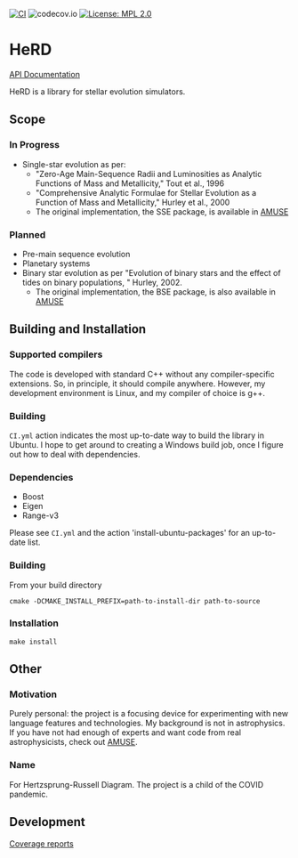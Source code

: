 [![CI](https://github.com/evrenimre/HeRD/actions/workflows/CI.yml/badge.svg)](https://github.com/evrenimre/HeRD/actions/workflows/CI.yml)
![codecov.io](https://codecov.io/gh/evrenimre/HeRD/coverage.svg?branch=main)
[![License: MPL 2.0](https://img.shields.io/badge/License-MPL%202.0-brightgreen.svg)](https://opensource.org/licenses/MPL-2.0)

# HeRD
[API Documentation](https://evrenimre.github.io/HeRD/index.html)

HeRD  is a library for stellar evolution simulators.

## Scope

### In Progress
* Single-star evolution as per:
  * "Zero-Age Main-Sequence Radii and Luminosities as Analytic Functions of Mass and Metallicity," Tout et al., 1996
  * "Comprehensive Analytic Formulae for Stellar Evolution as a Function of Mass and Metallicity," Hurley et al., 2000
  * The original implementation, the SSE package, is available in [AMUSE](https://github.com/amusecode/amuse)

### Planned
* Pre-main sequence evolution
* Planetary systems
* Binary star evolution as per "Evolution of binary stars and the effect of tides on binary populations, " Hurley, 2002.
  * The original implementation, the BSE package, is also available in [AMUSE](https://github.com/amusecode/amuse)

## Building and Installation

### Supported compilers
The code is developed with standard C++ without any compiler-specific extensions. So, in principle, it should compile anywhere. However, my development environment is Linux, and my compiler of choice is g++.

### Building
`CI.yml` action indicates the most up-to-date way to build the library in Ubuntu. I hope to get around to creating a Windows build job, once I figure out how to deal with dependencies.
 
### Dependencies
* Boost
*	Eigen
* Range-v3

Please see `CI.yml` and the action 'install-ubuntu-packages' for an up-to-date list.

### Building
From your build directory 

```
cmake -DCMAKE_INSTALL_PREFIX=path-to-install-dir path-to-source
```

### Installation
```
make install
```

## Other

### Motivation
Purely personal: the project is a focusing device for experimenting with new language features and technologies. My background is not in astrophysics. If you have not had enough of experts and want code from real astrophysicists, check out [AMUSE](https://github.com/amusecode/amuse).

### Name
For Hertzsprung-Russell Diagram. The project is a child of the COVID pandemic.

## Development

[Coverage reports](https://app.codecov.io/gh/evrenimre/herd)
